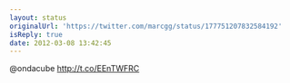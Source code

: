 ```yaml
---
layout: status
originalUrl: 'https://twitter.com/marcgg/status/177751207832584192'
isReply: true
date: 2012-03-08 13:42:45
---
```


@ondacube  http://t.co/EEnTWFRC

